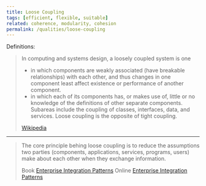 ```yaml
---
title: Loose Coupling
tags: [efficient, flexible, suitable]
related: coherence, modularity, cohesion
permalink: /qualities/loose-coupling
---
```



Definitions:

>In computing and systems design, a loosely coupled system is one
>
>- in which components are weakly associated (have breakable relationships) with each other, and thus changes in one component least affect existence or performance of another component.
>- in which each of its components has, or makes use of, little or no knowledge of the definitions of other separate components. Subareas include the coupling of classes, interfaces, data, and services. Loose coupling is the opposite of tight coupling.
>
>[Wikipedia](https://en.wikipedia.org/wiki/Loose_coupling)

<hr class="with-no-margin"/>

> The core principle behing loose coupling is to reduce the assumptions two parties (components, applications, services, programs, users) make about each other when they exchange information.
>
>Book [Enterprise Integration Patterns](/references/#hohpe2004enterprise)
>Online [Enterprise Integration Patterns](https://www.enterpriseintegrationpatterns.com/patterns/messaging/Chapter1.html)
